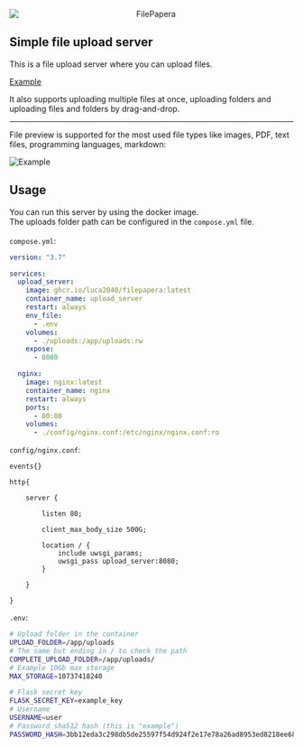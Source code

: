 <p align="center">
<img src="https://github.com/user-attachments/assets/7fd9bd1e-904c-4380-b5d0-d02d40ba9cfc" 
        alt="FilePapera"
        style="display: block; margin: 0 auto" />
</p>

## Simple file upload server

This is a file upload server where you can upload files.

[Example](https://github.com/user-attachments/assets/032156b3-efc5-430f-9422-d975f5efb780)

It also supports uploading multiple files at once, uploading folders and uploading files and folders by drag-and-drop.<br/>

---

File preview is supported for the most used file types like images, PDF, text files, programming languages, markdown:

![Example](https://github.com/user-attachments/assets/23240c12-9cec-4eeb-8768-9441c3dabf1b)

## Usage

You can run this server by using the docker image.<br/>
The uploads folder path can be configured in the `compose.yml` file.<br/><br/>
`compose.yml`:<br/>

```yaml
version: "3.7"

services:
  upload_server:
    image: ghcr.io/luca2040/filepapera:latest
    container_name: upload_server
    restart: always
    env_file:
      - .env
    volumes:
      - ./uploads:/app/uploads:rw
    expose:
      - 8080

  nginx:
    image: nginx:latest
    container_name: nginx
    restart: always
    ports:
      - 80:80
    volumes:
      - ./config/nginx.conf:/etc/nginx/nginx.conf:ro
```

`config/nginx.conf`:<br/>

```nginx
events{}

http{

    server {

        listen 80;

        client_max_body_size 500G;

        location / {
            include uwsgi_params;
            uwsgi_pass upload_server:8080;
        }

    }

}
```

`.env`:<br/>

```sh
# Upload folder in the container
UPLOAD_FOLDER=/app/uploads
# The same but ending in / to check the path
COMPLETE_UPLOAD_FOLDER=/app/uploads/ 
# Example 10Gb max storage
MAX_STORAGE=10737418240

# Flask secret key
FLASK_SECRET_KEY=example_key
# Username
USERNAME=user
# Password sha512 hash (this is "example")
PASSWORD_HASH=3bb12eda3c298db5de25597f54d924f2e17e78a26ad8953ed8218ee682f0bbbe9021e2f3009d152c911bf1f25ec683a902714166767afbd8e5bd0fb0124ecb8a

```
